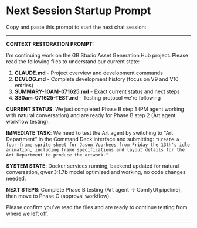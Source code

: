# Next Session Startup Prompt

Copy and paste this prompt to start the next chat session:

---

**CONTEXT RESTORATION PROMPT:**

I'm continuing work on the GB Studio Asset Generation Hub project. Please read the following files to understand our current state:

1. **CLAUDE.md** - Project overview and development commands
2. **DEVLOG.md** - Complete development history (focus on V9 and V10 entries)
3. **SUMMARY-10AM-071625.md** - Exact current status and next steps
4. **330am-071625-TEST.md** - Testing protocol we're following

**CURRENT STATUS**: We just completed Phase B step 1 (PM agent working with natural conversation) and are ready for Phase B step 2 (Art agent workflow testing).

**IMMEDIATE TASK**: We need to test the Art agent by switching to "Art Department" in the Command Deck interface and submitting: `"Create a four-frame sprite sheet for Jason Voorhees from Friday the 13th's idle animation, including frame specifications and layout details for the Art Department to produce the artwork."`

**SYSTEM STATE**: Docker services running, backend updated for natural conversation, qwen3:1.7b model optimized and working, no code changes needed.

**NEXT STEPS**: Complete Phase B testing (Art agent → ComfyUI pipeline), then move to Phase C (approval workflow).

Please confirm you've read the files and are ready to continue testing from where we left off.

---
